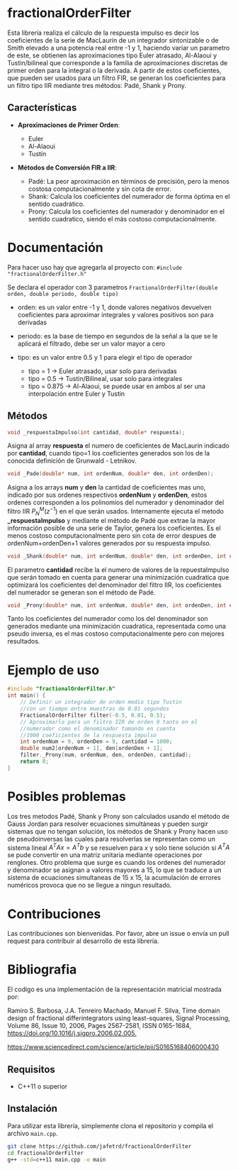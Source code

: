 # fractionalOrderFilter

Esta librería realiza el cálculo de la respuesta impulso es decir los coeficientes de la serie de MacLaurin de un integrador sintonizable o de Smith elevado a una potencia real entre -1 y 1, haciendo variar un parametro de este, se obtienen las aproximaciones tipo Euler atrasado, Al-Alaoui y Tustin/bilineal que corresponde a la familia de aproximaciones discretas de primer orden para la integral o la derivada. A partir de estos coeficientes, que pueden ser usados para un filtro FIR, se generan los coeficientes para un filtro tipo IIR mediante tres métodos: Padé, Shank y Prony.

## Características

- **Aproximaciones de Primer Orden**:
  - Euler
  - Al-Alaoui
  - Tustin

- **Métodos de Conversión FIR a IIR**:
  - Padé: La peor aproximación en términos de precisión, pero la menos costosa computacionalmente y sin cota de error.
  - Shank: Calcula los coeficientes del numerador de forma óptima en el sentido cuadrático.
  - Prony: Calcula los coeficientes del numerador y denominador en el sentido cuadratico, siendo el más costoso computacionalmente.

# Documentación
Para hacer uso hay que agregarla al proyecto con:
 ``` #include "fractionalOrderFilter.h" ```

 Se declara el operador con 3 parametros
 ```FractionalOrderFilter(double orden, double periodo, double tipo)```
 
- orden: es un valor entre -1 y 1, donde valores negativos devuelven coeficientes para aproximar integrales y valores positivos son para derivadas
- periodo: es la base de tiempo en segundos de la señal a la que se le aplicará el filtrado, debe ser un valor mayor a cero
- tipo: es un valor entre 0.5 y 1 para elegir el tipo de operador

  * tipo = 1 -> Euler atrasado, usar solo para derivadas 
  * tipo = 0.5 -> Tustin/Bilineal, usar solo para integrales 
  * tipo = 0.875 -> Al-Alaoui, se puede usar en ambos al ser una interpolación entre Euler y Tustin

## Métodos
```C 
void _respuestaImpulso(int cantidad, double* respuesta);
```
Asigna al array **respuesta** el numero de coeficientes de MacLaurin indicado por **cantidad**, cuando tipo=1 los coeficientes generados son los de la conocida definición de Grunwald - Letnikov.

```C
void _Pade(double* num, int ordenNum, double* den, int ordenDen);
```
Asigna a los arrays **num** y **den** la cantidad de coeficientes mas uno, indicado por sus ordenes respectivos **ordenNum** y **ordenDen**, estos ordenes corresponden a los polinomios del numerador y denominador del filtro IIR $P_N^M(z^{-1})$ en el que serán usados. Internamente ejecuta el metodo **_respuestaImpulso** y mediante el método de Padé que extrae la mayor información posible de una serie de Taylor, genera los coeficientes. Es el menos costoso computacionalmente pero sin cota de error despues de ordenNum+ordenDen+1 valores generados por su respuesta impulso. 

```C
void _Shank(double* num, int ordenNum, double* den, int ordenDen, int cantidad);
```
El parametro **cantidad** recibe la el numero de valores de la repuestaImpulso que serán tomado en cuenta para generar una minimización cuadratica que optimizará los coeficientes del denominador del filtro IIR, los coeficientes del numerador se generan son el método de Padé.

```C
void _Prony(double* num, int ordenNum, double* den, int ordenDen, int cantidad);
```
Tanto los coeficientes del numerador como los del denominador son generados mediante una minimización cuadratica, representada como una pseudo inversa, es el mas costoso computacionalmente pero con mejores resultados. 

# Ejemplo de uso

```C
#include "fractionalOrderFilter.h"
int main() {
    // Definir un integrador de orden medio tipo Tustin 
    //con un tiempo entre muestras de 0.01 segundos 
    FractionalOrderFilter filter(-0.5, 0.01, 0.5);
    // Aproximarlo para un filtro IIR de orden 9 tanto en el 
    //numerador como el denominador tomando en cuenta 
    //1000 coeficientes de la respuesta impulso
    int ordenNum = 9, ordenDen = 9, cantidad = 1000;
    double num2[ordenNum + 1], den[ordenDen + 1];
    filter._Prony(num, ordenNum, den, ordenDen, cantidad);
    return 0;
}
```

# Posibles problemas

Los tres metodos Padé, Shank y Prony son calculados usando el método de Gauss Jordan para resolver ecuaciones simultáneas y pueden surgir sistemas que no tengan solución, los métodos de Shank y Prony hacen uso de pseudoinversas las cuales para resolverlas se representan como un sistema lineal $A^T A x = A^T b$ y se resuelven para $x$ y solo tiene solución si $A^T A$ se pude convertir en una matriz unitaria mediante operaciones por renglones. Otro problema que surge es cuando los ordenes del numerador y denominador se asignan a valores mayores a 15, lo que se traduce a un sistema de ecuaciones simultaneas de 15 x 15, la acumulación de errores numéricos provoca que no se llegue a ningun resultado. 

# Contribuciones
Las contribuciones son bienvenidas. Por favor, abre un issue o envía un pull request para contribuir al desarrollo de esta librería.

# Bibliografia
El codigo es una implementación de la representación matricial mostrada por: 

Ramiro S. Barbosa, J.A. Tenreiro Machado, Manuel F. Silva,
Time domain design of fractional differintegrators using least-squares,
Signal Processing,
Volume 86, Issue 10,
2006,
Pages 2567-2581,
ISSN 0165-1684,
<https://doi.org/10.1016/j.sigpro.2006.02.005.>

<https://www.sciencedirect.com/science/article/pii/S0165168406000430>

## Requisitos

- C++11 o superior

## Instalación

Para utilizar esta librería, simplemente clona el repositorio y compila el archivo `main.cpp`.

```bash
git clone https://github.com/jafetrd/fractionalOrderFilter
cd fractionalOrderFilter
g++ -std=c++11 main.cpp -o main

